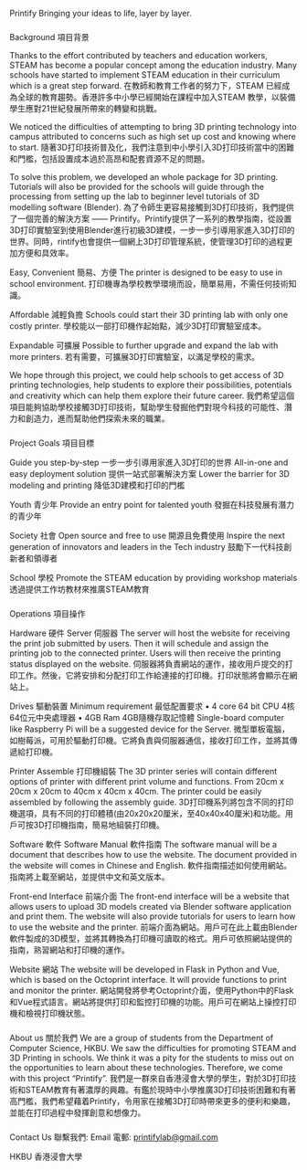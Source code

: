 Printify
Bringing your ideas to life, layer by layer.

###
Background 項目背景

Thanks to the effort contributed by teachers and education workers, STEAM has become a popular concept among the education industry. Many schools have started to implement STEAM education in their curriculum which is a great step forward.
在教師和教育工作者的努力下，STEAM 已經成為全球的教育趨勢。香港許多中小學已經開始在課程中加入STEAM 教學，以裝備學生應對21世紀發展所帶來的轉變和挑戰。

We noticed the difficulties of attempting to bring 3D printing technology into campus attributed to concerns such as high set up cost and knowing where to start.
隨著3D打印技術普及化，我們注意到中小學引入3D打印技術當中的困難和門檻，包括設置成本過於高昂和配套資源不足的問題。

To solve this problem, we developed an whole package for 3D printing. Tutorials will also be provided for the schools will guide through the processing from setting up the lab to beginner level tutorials of 3D modelling software (Blender).
為了令師生更容易接觸到3D打印技術，我們提供了一個完善的解決方案 —— Printify。Printify提供了一系列的教學指南，從設置3D打印實驗室到使用Blender進行初級3D建模，一步一步引導用家進入3D打印的世界。同時，rintify也會提供一個網上3D打印管理系統，使管理3D打印的過程更加方便和具效率。

Easy, Convenient 簡易、方便
The printer is designed to be easy to use in school environment.
打印機專為學校教學環境而設，簡單易用，不需任何技術知識。

Affordable 減輕負擔
Schools could start their 3D printing lab with only one costly printer.
學校能以一部打印機作起始點，減少3D打印實驗室成本。

Expandable 可擴展
Possible to further upgrade and expand the lab with more printers.
若有需要，可擴展3D打印實驗室，以滿足學校的需求。

We hope through this project, we could help schools to get access of 3D printing technologies, help students to explore their possibilities, potentials and creativity which can help them explore their future career.
我們希望這個項目能夠協助學校接觸3D打印技術，幫助學生發掘他們對現今科技的可能性、潛力和創造力，進而幫助他們探索未來的職業。


###
Project Goals 項目目標

Guide you step-by-step 一步一步引導用家進入3D打印的世界
All-in-one and easy deployment solution 提供一站式部署解決方案
Lower the barrier for 3D modeling and printing 降低3D建模和打印的門檻

Youth 青少年
Provide an entry point for talented youth
發掘在科技發展有潛力的青少年

Society 社會
Open source and free to use
開源且免費使用
Inspire the next generation of innovators and leaders in the Tech industry
鼓勵下一代科技創新者和領導者

School 學校
Promote the STEAM education by providing workshop materials
透過提供工作坊教材來推廣STEAM教育

###
Operations 項目操作

Hardware 硬件
Server 伺服器
The server will host the website for receiving the print job submitted by users. Then it will schedule and assign the printing job to the connected printer. Users will then receive the printing status displayed on the website.
伺服器將負責網站的運作，接收用戶提交的打印工作。然後，它將安排和分配打印工作給連接的打印機。打印狀態將會顯示在網站上。

Drives 驅動裝置
Minimum requirement 最低配置要求
 • 4 core 64 bit CPU 4核64位元中央處理器
 • 4GB Ram 4GB隨機存取記憶體
Single-board computer like Raspberry Pi will be a suggested device for the Server.
微型單板電腦，如樹莓派，可用於驅動打印機。它將負責與伺服器通信，接收打印工作，並將其傳遞給打印機。
             
Printer Assemble 打印機組裝
The 3D printer series will contain different options of printer with different print volume and
functions. From 20cm x 20cm x 20cm to 40cm x 40cm x 40cm. The printer could be easily assembled by following the assembly guide.
3D打印機系列將包含不同的打印機選項，具有不同的打印體積(由20x20x20厘米，至40x40x40厘米)和功能。用戶可按3D打印機指南，簡易地組裝打印機。


Software 軟件
Software Manual 軟件指南
The software manual will be a document that describes how to use the website. The document provided in the website will comes in Chinese and English.
軟件指南描述如何使用網站。指南將上載至網站，並提供中文和英文版本。

Front-end Interface 前端介面
The front-end interface will be a website that allows users to upload 3D models created via Blender software application and print them. The website will also provide tutorials for users to learn how to use the website and the printer.
前端介面為網站。用戶可在此上載由Blender軟件製成的3D模型，並將其轉換為打印機可讀取的格式。用戶可依照網站提供的指南，熟習網站和打印機的運作。

Website 網站
The website will be developed in Flask in Python and Vue, which is based on the Octoprint interface. It will provide functions to print and monitor the printer.
網站開發將參考Octoprint介面，使用Python中的Flask和Vue程式語言。網站將提供打印和監控打印機的功能。用戶可在網站上操控打印機和檢視打印機狀態。

###
About us 關於我們
We are a group of students from the Department of Computer Science, HKBU. We saw the difficulties for promoting STEAM and 3D Printing in schools. We think it was a pity for the students to miss out on the opportunities to learn about these technologies. Therefore, we come with this project “Printify”.
 我們是一群來自香港浸會大學的學生，對於3D打印技術和STEAM教育有著濃厚的興趣。有鑑於現時中小學推廣3D打印技術困難和有著高門檻，我們希望藉着Printify，令用家在接觸3D打印時帶來更多的便利和樂趣，並能在打印過程中發揮創意和想像力。

###
Contact Us 聯繫我們: 
Email 電郵: printifylab@gmail.com

HKBU 香港浸會大學

